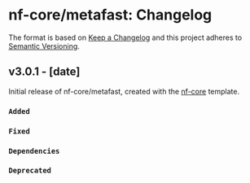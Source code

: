 # nf-core/metafast: Changelog

The format is based on [Keep a Changelog](https://keepachangelog.com/en/1.0.0/)
and this project adheres to [Semantic Versioning](https://semver.org/spec/v2.0.0.html).

## v3.0.1 - [date]

Initial release of nf-core/metafast, created with the [nf-core](https://nf-co.re/) template.

### `Added`

### `Fixed`

### `Dependencies`

### `Deprecated`
